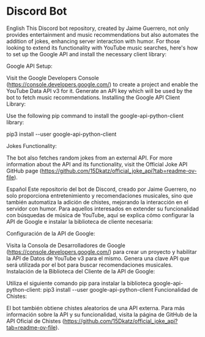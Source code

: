 # Discord Bot

English
This Discord bot repository, created by Jaime Guerrero, not only provides entertainment and music recommendations but also automates the addition of jokes, enhancing server interaction with humor. For those looking to extend its functionality with YouTube music searches, here's how to set up the Google API and install the necessary client library:

Google API Setup:

Visit the Google Developers Console (https://console.developers.google.com/) to create a project and enable the YouTube Data API v3 for it.
Generate an API key which will be used by the bot to fetch music recommendations.
Installing the Google API Client Library:

Use the following pip command to install the google-api-python-client library:

pip3 install --user google-api-python-client

Jokes Functionality:

The bot also fetches random jokes from an external API. For more information about the API and its functionality, visit the Official Joke API GitHub page (https://github.com/15Dkatz/official_joke_api?tab=readme-ov-file).


Español
Este repositorio del bot de Discord, creado por Jaime Guerrero, no solo proporciona entretenimiento y recomendaciones musicales, sino que también automatiza la adición de chistes, mejorando la interacción en el servidor con humor. Para aquellos interesados en extender su funcionalidad con búsquedas de música de YouTube, aquí se explica cómo configurar la API de Google e instalar la biblioteca de cliente necesaria:

Configuración de la API de Google:

Visita la Consola de Desarrolladores de Google (https://console.developers.google.com/) para crear un proyecto y habilitar la API de Datos de YouTube v3 para el mismo.
Genera una clave API que será utilizada por el bot para buscar recomendaciones musicales.
Instalación de la Biblioteca del Cliente de la API de Google:

Utiliza el siguiente comando pip para instalar la biblioteca google-api-python-client:
pip3 install --user google-api-python-client
Funcionalidad de Chistes:

El bot también obtiene chistes aleatorios de una API externa. Para más información sobre la API y su funcionalidad, visita la página de GitHub de la API Oficial de Chistes (https://github.com/15Dkatz/official_joke_api?tab=readme-ov-file).